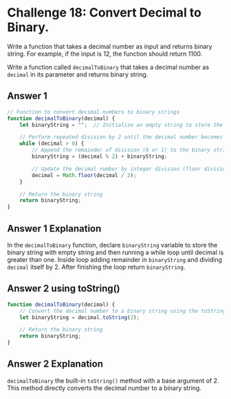 # Challenge 18: Convert Decimal to Binary.

Write a function that takes a decimal number as input and returns binary string. For example, if the input is 12, the function should return 1100.

Write a function called `decimalToBinary` that takes a decimal number as `decimal` in its parameter and returns binary string.

## Answer 1

```javascript
// Function to convert decimal numbers to binary strings
function decimalToBinary(decimal) {
    let binaryString = "";  // Initialize an empty string to store the binary digits

    // Perform repeated division by 2 until the decimal number becomes 0
    while (decimal > 0) {
        // Append the remainder of division (0 or 1) to the binary string
        binaryString = (decimal % 2) + binaryString;

        // Update the decimal number by integer division (floor division) by 2
        decimal = Math.floor(decimal / 2);
    }

    // Return the binary string
    return binaryString;
}
```

## Answer 1 Explanation

In the `decimalToBinary` function, declare `binaryString` variable to store the binary string with empty string and then running a while loop until decimal is greater than one. Inside loop adding remainder in `binaryString` and dividing `decimal` itself by 2. After finishing the loop return `binaryString`.

## Answer 2 using toString()

```javascript
function decimalToBinary(decimal) {
    // Convert the decimal number to a binary string using the toString() method
    let binaryString = decimal.toString(2);

    // Return the binary string
    return binaryString;
}
```

## Answer 2 Explanation

`decimalToBinary` the built-in `toString()` method with a base argument of 2. This method directly converts the decimal number to a binary string.